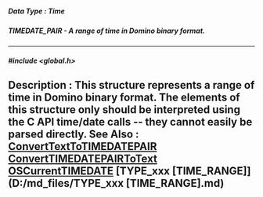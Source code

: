 ##### Data Type : Time
##### TIMEDATE_PAIR - A range of time in Domino binary format.
---
##### #include <global.h>
**Description :**
This structure represents a range of time in Domino binary format. The elements 
of this structure only should be interpreted using the C API time/date calls -- 
they cannot easily be parsed directly.
**See Also :**
[ConvertTextToTIMEDATEPAIR](D:/md_files/ConvertTextToTIMEDATEPAIR.md)
[ConvertTIMEDATEPAIRToText](D:/md_files/ConvertTIMEDATEPAIRToText.md)
[OSCurrentTIMEDATE](D:/md_files/OSCurrentTIMEDATE.md)
[TYPE_xxx [TIME_RANGE]](D:/md_files/TYPE_xxx [TIME_RANGE].md)
---
